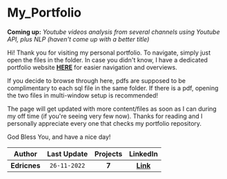 # My_Portfolio
**Coming up:** *Youtube videos analysis from several channels using Youtube API, plus NLP (haven't come up with a better title)*

Hi! Thank you for visiting my personal portfolio.
To navigate, simply just open the files in the folder. In case you didn't know, I have a dedicated portfolio website [**HERE**](https://edricnes.github.io/EdricPortfolio.github.io/) for easier navigation and overviews.

If you decide to browse through here, pdfs are supposed to be complimentary to each sql file in the same folder.
If there is a pdf, opening the two files in multi-window setup is recommended!

The page will get updated with more content/files as soon as I can during my off time (if you're seeing very few now).
Thanks for reading and I personally appreciate every one that checks my portfolio repository.

God Bless You, and have a nice day!

Author | Last Update | Projects | LinkedIn
:---: | :---: | :---: | :---:
**Edricnes** | `26-11-2022` | **7** | [**Link**](https://www.linkedin.com/in/edricnes-edricnes-16b5b822a/)
